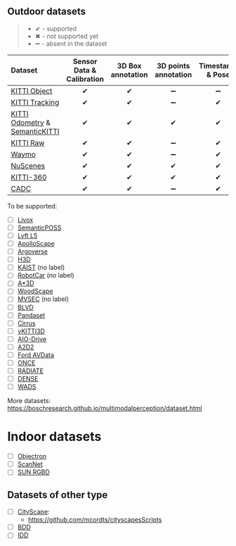 ## Outdoor datasets

> - ✔ - supported
> - ✖ - not supported yet
> - ➖ - absent in the dataset

| Dataset | Sensor Data & Calibration | 3D Box annotation | 3D points annotation | Timestamp & Pose |
| :------ | :-----------------------: | :---------------: | :------------------: | :--------------: |
| [KITTI Object](http://www.cvlibs.net/datasets/kitti/eval_object.php?obj_benchmark=3d) | ✔ | ✔ | ➖ | ➖ |
| [KITTI Tracking](http://www.cvlibs.net/datasets/kitti/eval_tracking.php) | ✔ | ✔ | ➖ | ✔ |
| [KITTI Odometry](http://www.cvlibs.net/datasets/kitti/eval_odometry.php) & [SemanticKITTI](http://www.semantic-kitti.org/) | ✔ | ✔ | ✔ | ✔ |
| [KITTI Raw](http://www.cvlibs.net/datasets/kitti/raw_data.php) | ✔ | ✔ | ➖ | ✔ |
| [Waymo](https://waymo.com/open/data/) | ✔ | ✔ | ➖ | ✔ |
| [NuScenes](https://www.nuscenes.org/) | ✔ | ✔ | ✔ | ✔ |
| [KITTI-360](http://www.cvlibs.net/datasets/kitti-360/) | ✔ | ✔ | ✔ | ✔ |
| [CADC](http://cadcd.uwaterloo.ca/) | ✔ | ✔ | ➖ | ✔ |

To be supported:
- [ ] [Livox](https://www.livoxtech.com/cn/dataset)
- [ ] [SemanticPOSS](https://arxiv.org/pdf/2002.09147.pdf)
- [ ] [Lyft L5](https://level5.lyft.com/dataset/)
- [ ] [ApolloScape](http://apolloscape.auto/)
- [ ] [Argoverse](https://www.argoverse.org/data.html#download-link)
- [ ] [H3D](https://usa.honda-ri.com/H3D)
- [ ] [KAIST](http://irap.kaist.ac.kr/dataset/) (no label)
- [ ] [RobotCar](https://robotcar-dataset.robots.ox.ac.uk/) (no label)
- [ ] [A*3D](https://arxiv.org/pdf/1909.07541.pdf)
- [ ] [WoodScape](https://github.com/valeoai/woodscape)
- [ ] [MVSEC](https://daniilidis-group.github.io/mvsec/) (no label)
- [ ] [BLVD](https://github.com/VCCIV/BLVD)
- [ ] [Pandaset](https://pandaset.org/)
- [ ] [Cirrus](https://arxiv.org/pdf/2012.02938.pdf)
- [ ] [vKITTI3D](https://github.com/VisualComputingInstitute/vkitti3D-dataset)
- [ ] [AIO-Drive](https://klabcmu.github.io/index.html)
- [ ] [A2D2](https://www.a2d2.audi/a2d2/en.html)
- [ ] [Ford AVData](https://avdata.ford.com/)
- [ ] [ONCE](http://www.once-for-auto-driving.com)
- [ ] [RADIATE](http://pro.hw.ac.uk/radiate/)
- [ ] [DENSE](https://www.uni-ulm.de/en/in/driveu/projects/dense-datasets)
- [ ] [WADS](https://digitalcommons.mtu.edu/wads/)

More datasets: https://boschresearch.github.io/multimodalperception/dataset.html

# Indoor datasets
- [ ] [Objectron](https://github.com/google-research-datasets/Objectron)
- [ ] [ScanNet](http://www.scan-net.org/)
- [ ] [SUN RGBD](http://rgbd.cs.princeton.edu/)

## Datasets of other type
- [ ] [CityScape](https://www.cityscapes-dataset.com/):
  - https://github.com/mcordts/cityscapesScripts
- [ ] [BDD](https://bdd-data.berkeley.edu/)
- [ ] [IDD](http://idd.insaan.iiit.ac.in/)
